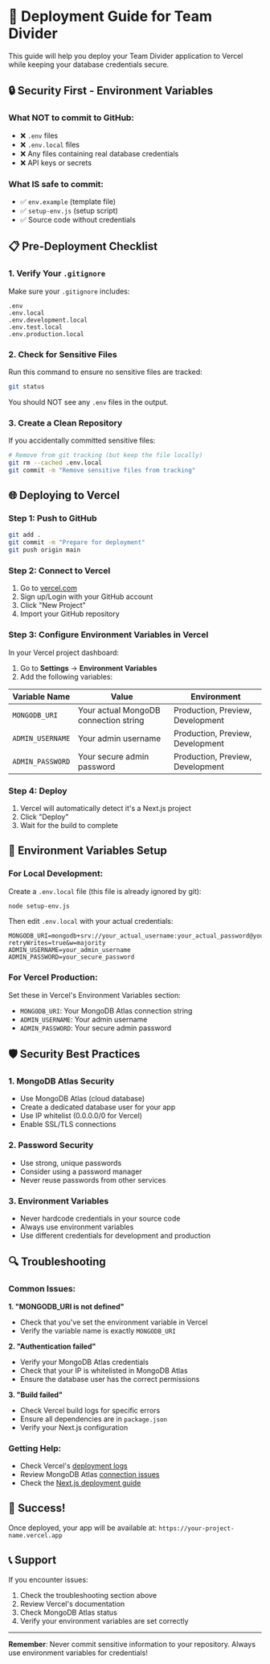 # 🚀 Deployment Guide for Team Divider

This guide will help you deploy your Team Divider application to Vercel while keeping your database credentials secure.

## 🔒 Security First - Environment Variables

### What NOT to commit to GitHub:
- ❌ `.env` files
- ❌ `.env.local` files  
- ❌ Any files containing real database credentials
- ❌ API keys or secrets

### What IS safe to commit:
- ✅ `env.example` (template file)
- ✅ `setup-env.js` (setup script)
- ✅ Source code without credentials

## 📋 Pre-Deployment Checklist

### 1. Verify Your `.gitignore`
Make sure your `.gitignore` includes:
```
.env
.env.local
.env.development.local
.env.test.local
.env.production.local
```

### 2. Check for Sensitive Files
Run this command to ensure no sensitive files are tracked:
```bash
git status
```

You should NOT see any `.env` files in the output.

### 3. Create a Clean Repository
If you accidentally committed sensitive files:
```bash
# Remove from git tracking (but keep the file locally)
git rm --cached .env.local
git commit -m "Remove sensitive files from tracking"
```

## 🌐 Deploying to Vercel

### Step 1: Push to GitHub
```bash
git add .
git commit -m "Prepare for deployment"
git push origin main
```

### Step 2: Connect to Vercel
1. Go to [vercel.com](https://vercel.com)
2. Sign up/Login with your GitHub account
3. Click "New Project"
4. Import your GitHub repository

### Step 3: Configure Environment Variables in Vercel
In your Vercel project dashboard:

1. Go to **Settings** → **Environment Variables**
2. Add the following variables:

| Variable Name | Value | Environment |
|---------------|-------|-------------|
| `MONGODB_URI` | Your actual MongoDB connection string | Production, Preview, Development |
| `ADMIN_USERNAME` | Your admin username | Production, Preview, Development |
| `ADMIN_PASSWORD` | Your secure admin password | Production, Preview, Development |

### Step 4: Deploy
1. Vercel will automatically detect it's a Next.js project
2. Click "Deploy"
3. Wait for the build to complete

## 🔧 Environment Variables Setup

### For Local Development:
Create a `.env.local` file (this file is already ignored by git):
```bash
node setup-env.js
```

Then edit `.env.local` with your actual credentials:
```env
MONGODB_URI=mongodb+srv://your_actual_username:your_actual_password@your_cluster.mongodb.net/team_divider?retryWrites=true&w=majority
ADMIN_USERNAME=your_admin_username
ADMIN_PASSWORD=your_secure_password
```

### For Vercel Production:
Set these in Vercel's Environment Variables section:
- `MONGODB_URI`: Your MongoDB Atlas connection string
- `ADMIN_USERNAME`: Your admin username
- `ADMIN_PASSWORD`: Your secure admin password

## 🛡️ Security Best Practices

### 1. MongoDB Atlas Security
- Use MongoDB Atlas (cloud database)
- Create a dedicated database user for your app
- Use IP whitelist (0.0.0.0/0 for Vercel)
- Enable SSL/TLS connections

### 2. Password Security
- Use strong, unique passwords
- Consider using a password manager
- Never reuse passwords from other services

### 3. Environment Variables
- Never hardcode credentials in your source code
- Always use environment variables
- Use different credentials for development and production

## 🔍 Troubleshooting

### Common Issues:

**1. "MONGODB_URI is not defined"**
- Check that you've set the environment variable in Vercel
- Verify the variable name is exactly `MONGODB_URI`

**2. "Authentication failed"**
- Verify your MongoDB Atlas credentials
- Check that your IP is whitelisted in MongoDB Atlas
- Ensure the database user has the correct permissions

**3. "Build failed"**
- Check Vercel build logs for specific errors
- Ensure all dependencies are in `package.json`
- Verify your Next.js configuration

### Getting Help:
- Check Vercel's [deployment logs](https://vercel.com/docs/concepts/projects/environment-variables)
- Review MongoDB Atlas [connection issues](https://docs.atlas.mongodb.com/troubleshoot-connection/)
- Check the [Next.js deployment guide](https://nextjs.org/docs/deployment)

## 🎉 Success!
Once deployed, your app will be available at:
`https://your-project-name.vercel.app`

## 📞 Support
If you encounter issues:
1. Check the troubleshooting section above
2. Review Vercel's documentation
3. Check MongoDB Atlas status
4. Verify your environment variables are set correctly

---

**Remember**: Never commit sensitive information to your repository. Always use environment variables for credentials!
